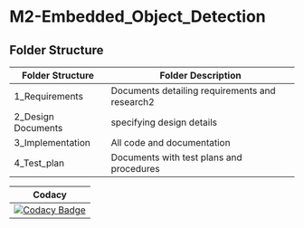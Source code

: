 # M2-Embedded_Object_Detection

## Folder Structure

|Folder Structure|Folder	Description|
|----------------|-------------------|
| 1_Requirements|Documents detailing requirements and research2|
| 2_Design	Documents |specifying design details|
| 3_Implementation|	All code and documentation|
| 4_Test_plan|	Documents with test plans and procedures|

|Codacy|
|------|
|[![Codacy Badge](https://app.codacy.com/project/badge/Grade/f529115e964047a58cf3c2ff77df0618)](https://www.codacy.com/gh/anushka399/M2-Embedded_Object_Detection/dashboard?utm_source=github.com&amp;utm_medium=referral&amp;utm_content=anushka399/M2-Embedded_Object_Detection&amp;utm_campaign=Badge_Grade)|




